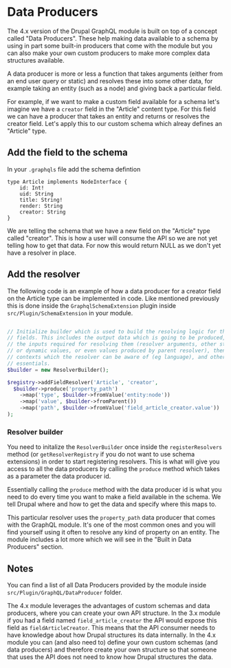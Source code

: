 # Data Producers

The 4.x version of the Drupal GraphQL module is built on top of a concept called "Data Producers". These help making data available to a schema by using in part some built-in producers that come with the module but you can also make your own custom producers to make more complex data structures available.

A data producer is more or less a function that takes arguments (either from an end user query or static) and resolves these into some other data, for example taking an entity (such as a node) and giving back a particular field.

For example, if we want to make a custom field available for a schema let's imagine we have a `creator` field in the "Article" content type. For this field we can have a producer that takes an entity and returns or resolves the creator field. Let's apply this to our custom schema which alreay defines an "Article" type.

## Add the field to the schema

In your `.graphqls` file add the schema defintion

```
type Article implements NodeInterface {
    id: Int!
    uid: String
    title: String!
    render: String
    creator: String
}
```

We are telling the schema that we have a new field on the "Article" type called "creator". This is how a user will consume the API so we are not yet telling how to get that data. For now this would return NULL as we don't yet have a resolver in place.

## Add the resolver

The following code is an example of how a data producer for a creator field on the Article type can be implemented in code. Like mentioned previously this is done inside the `GraphqlSchemaExtension` plugin inside `src/Plugin/SchemaExtension` in your module.

```php

// Initialize builder which is used to build the resolving logic for the
// fields. This includes the output data which is going to be produced,
// the inputs required for resolving them (resolver arguments, other static
// or dynamic values, or even values produced by parent resolver), then the
// contexts which the resolver can be aware of (eg language), and other
// essentials.
$builder = new ResolverBuilder();

$registry->addFieldResolver('Article', 'creator',
  $builder->produce('property_path')
    ->map('type', $builder->fromValue('entity:node'))
    ->map('value', $builder->fromParent())
    ->map('path', $builder->fromValue('field_article_creator.value'))
);
```

### Resolver builder

You need to initalize the `ResolverBuilder` once inside the `registerResolvers` method (or `getResolverRegistry` if you do not want to use schema extensions) in order to start registering resolvers. This is what will give you access to all the data producers by calling the `produce` method which takes as a parameter the data producer id.

Essentially calling the `produce` method with the data producer id is what you need to do every time you want to make a field available in the schema. We tell Drupal where and how to get the data and specify where this maps to.

This particular resolver uses the `property_path` data producer that comes with the GraphQL module. It's one of the most common ones and you will find yourself using it often to resolve any kind of property on an entity. The module includes a lot more which we will see in the "Built in Data Producers" section.

## Notes

You can find a list of all Data Producers provided by the module inside `src/Plugin/GraphQL/DataProducer` folder.

The 4.x module leverages the advantages of custom schemas and data producers, where you can create your own API structure. In the 3.x module if you had a field named `field_article_creator` the API would expose this field as `fieldArticleCreator`. This means that the API consumer needs to have knowledge about how Drupal structures its data internally.
In the 4.x module you can (and also need to) define your own custom schemas (and data producers) and therefore create your own structure so that someone that uses the API does not need to know how Drupal structures the data.
